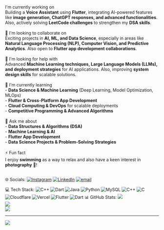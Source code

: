  I'm currently working on  <br>Building a **Voice Assistant** using **Flutter**, integrating AI-powered features like **image generation, ChatGPT responses, and advanced functionalities**. Also, actively solving **LeetCode challenges** to strengthen my **DSA skills**.  <br><br> 🤝 I'm looking to collaborate on  <br>Exciting projects in **AI, ML, and Data Science**, especially in areas like **Natural Language Processing (NLP), Computer Vision, and Predictive Analytics**. Also open to **Flutter app development collaborations**.  <br><br> 🤝 I'm looking for help with  <br>Advanced **Machine Learning techniques, Large Language Models (LLMs), and deployment strategies** for AI applications. Also, improving **system design skills** for scalable solutions.  <br><br> 🌱 I'm currently learning  <br>- **Data Science & Machine Learning** (Deep Learning, Model Optimization, MLOps)  <br>- **Flutter & Cross-Platform App Development**  <br>- **Cloud Computing & DevOps** for scalable deployments  <br>- **Competitive Programming & Advanced Algorithms**  <br><br> 💬 Ask me about  <br>- **Data Structures & Algorithms (DSA)**<br>- **Machine Learning & AI**  <br>- **Flutter App Development**  <br>- **Data Science Projects & Problem-Solving Strategies**  <br><br> ⚡ Fun fact  <br>I enjoy **swimming** as a way to relax and also have a keen interest in **photography** 📸!  <br><br>


🌐 Socials:
[![Instagram](https://img.shields.io/badge/Instagram-%23E4405F.svg?logo=Instagram&logoColor=white)](https://instagram.com/sangam.9198) [![LinkedIn](https://img.shields.io/badge/LinkedIn-%230077B5.svg?logo=linkedin&logoColor=white)](https://linkedin.com/in/www.linkedin.com/in/sangamsri) [![email](https://img.shields.io/badge/Email-D14836?logo=gmail&logoColor=white)](mailto:sangamsri555@gmail.com) 

💻 Tech Stack:
![C++](https://img.shields.io/badge/c++-%2300599C.svg?style=for-the-badge&logo=c%2B%2B&logoColor=white) ![Dart](https://img.shields.io/badge/dart-%230175C2.svg?style=for-the-badge&logo=dart&logoColor=white) ![Java](https://img.shields.io/badge/java-%23ED8B00.svg?style=for-the-badge&logo=openjdk&logoColor=white) ![Python](https://img.shields.io/badge/python-3670A0?style=for-the-badge&logo=python&logoColor=ffdd54) ![MySQL](https://img.shields.io/badge/mysql-4479A1.svg?style=for-the-badge&logo=mysql&logoColor=white) ![C++](https://img.shields.io/badge/c++-%2300599C.svg?style=for-the-badge&logo=c%2B%2B&logoColor=white) ![C](https://img.shields.io/badge/c-%2300599C.svg?style=for-the-badge&logo=c&logoColor=white) ![Cloudflare](https://img.shields.io/badge/Cloudflare-F38020?style=for-the-badge&logo=Cloudflare&logoColor=white) ![Vercel](https://img.shields.io/badge/vercel-%23000000.svg?style=for-the-badge&logo=vercel&logoColor=white) ![Flutter](https://img.shields.io/badge/Flutter-%2302569B.svg?style=for-the-badge&logo=Flutter&logoColor=white) ![Dart](https://img.shields.io/badge/dart-%230175C2.svg?style=for-the-badge&logo=dart&logoColor=white)
📊 GitHub Stats:
![](https://github-readme-stats.vercel.app/api?username=Sangam919&theme=dark&hide_border=false&include_all_commits=true&count_private=true)<br/>
![](https://github-readme-streak-stats.herokuapp.com/?user=Sangam919&theme=dark&hide_border=false)<br/>
![](https://github-readme-stats.vercel.app/api/top-langs/?username=Sangam919&theme=dark&hide_border=false&include_all_commits=true&count_private=true&layout=compact)

---
[![](https://visitcount.itsvg.in/api?id=Sangam919&icon=0&color=0)](https://visitcount.itsvg.in)

<!-- Proudly created with GPRM ( https://gprm.itsvg.in ) -->

